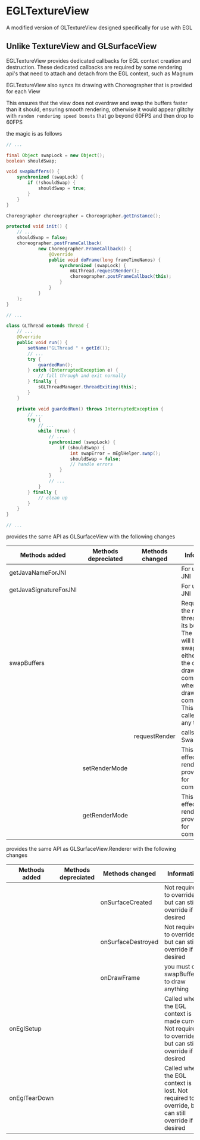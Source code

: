 # EGLTextureView
A modified version of GLTextureView designed specifically for use with EGL

## Unlike TextureView and GLSurfaceView

EGLTextureView provides dedicated callbacks for EGL context creation and destruction. These dedicated callbacks are required by some rendering api's that need to attach and detach from the EGL context, such as Magnum

EGLTextureView also syncs its drawing with Choreographer that is provided for each View

This ensures that the view does not overdraw and swap the buffers faster than it should, ensuring smooth rendering, otherwise it would appear glitchy with `random rendering speed boosts` that go beyond 60FPS and then drop to 60FPS

the magic is as follows

```Java
// ...

final Object swapLock = new Object();
boolean shouldSwap;

void swapBuffers() {
    synchronized (swapLock) {
        if (!shouldSwap) {
            shouldSwap = true;
        }
    }
}

Choreographer choreographer = Choreographer.getInstance();

protected void init() {
    // ...
    shouldSwap = false;
    choreographer.postFrameCallback(
            new Choreographer.FrameCallback() {
                @Override
                public void doFrame(long frameTimeNanos) {
                    synchronized (swapLock) {
                        mGLThread.requestRender();
                        choreographer.postFrameCallback(this);
                    }
                }
            }
    );
}

// ...

class GLThread extends Thread {
    // ...
    @Override
    public void run() {
        setName("GLThread " + getId());
        // ...
        try {
            guardedRun();
        } catch (InterruptedException e) {
            // fall through and exit normally
        } finally {
            sGLThreadManager.threadExiting(this);
        }
    }

    private void guardedRun() throws InterruptedException {
        // ...
        try {
            // ...
            while (true) {
                // ...
                synchronized (swapLock) {
                    if (shouldSwap) {
                        int swapError = mEglHelper.swap();
                        shouldSwap = false;
                        // handle errors
                    }
                }
                // ...
            }
        } finally {
            // clean up
        }
    }
}

// ...
```

provides the same API as GLSurfaceView with the following changes

Methods added | Methods depreciated | Methods changed | Information
-|-|-|-
getJavaNameForJNI||| For use with JNI
getJavaSignatureForJNI||| For use with JNI
swapBuffers||| Requests that the render thread swaps its buffers. The buffers will be swapped either when the current draw completes, or when the next draw completes. This may be called from any thread
|||requestRender| calls SwapBuffers()
||setRenderMode|| This has no effect on rendering, provided only for compatibility
||getRenderMode|| This has no effect on rendering, provided only for compatibility

provides the same API as GLSurfaceView.Renderer with the following changes

Methods added | Methods depreciated | Methods changed | Information
-|-|-|-
|||onSurfaceCreated| Not required to override, but can still override if desired
|||onSurfaceDestroyed| Not required to override, but can still override if desired
|||onDrawFrame| you must call swapBuffers() to draw anything
onEglSetup||| Called when the EGL context is made current. Not required to override, but can still override if desired
onEglTearDown||| Called when the EGL context is lost. Not required to override, but can still override if desired
